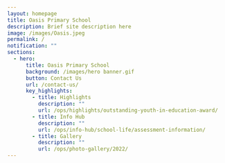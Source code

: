 ```yaml
---
layout: homepage
title: Oasis Primary School
description: Brief site description here
image: /images/Oasis.jpeg
permalink: /
notification: ""
sections:
  - hero:
      title: Oasis Primary School
      background: /images/hero banner.gif
      button: Contact Us
      url: /contact-us/
      key_highlights:
        - title: Highlights
          description: ""
          url: /ops/highlights/outstanding-youth-in-education-award/
        - title: Info Hub
          description: ""
          url: /ops/info-hub/school-life/assessment-information/
        - title: Gallery
          description: ""
          url: /ops/photo-gallery/2022/
---
```


